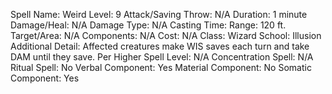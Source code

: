 
Spell Name: Weird
Level: 9
Attack/Saving Throw: N/A
Duration: 1 minute
Damage/Heal: N/A
Damage Type: N/A
Casting Time: 
Range: 120 ft.
Target/Area: N/A
Components: N/A
Cost: N/A
Class: Wizard
School: Illusion
Additional Detail: Affected creatures make WIS saves each turn and take DAM until they save.
Per Higher Spell Level: N/A
Concentration Spell: N/A
Ritual Spell: No
Verbal Component: Yes
Material Component: No
Somatic Component: Yes

